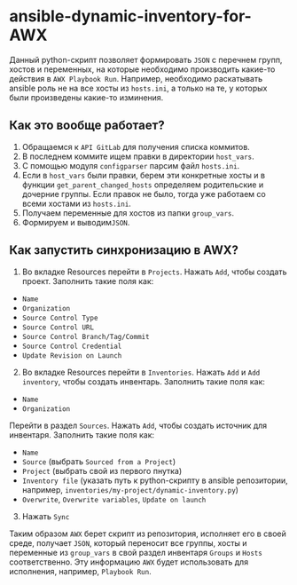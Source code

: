 # ansible-dynamic-inventory-for-AWX
Данный python-скрипт позволяет формировать `JSON` с перечнем групп, хостов и переменных, на которые необходимо производить какие-то действия в `AWX Playbook Run`. Например, необходимо раскатывать ansible роль не на все хосты из `hosts.ini`, а только на те, у которых были произведены какие-то изминения.
## Как это вообще работает?
1. Обращаемся к `API GitLab` для получения списка коммитов. 
2. В последнем коммите ищем правки в директории `host_vars`.
3. С помощью модуля `configparser` парсим файл `hosts.ini`.
4. Если в `host_vars` были правки, берем эти конкретные хосты и в функции `get_parent_changed_hosts` определяем родительские и дочерние группы. Если правок не было, тогда уже работаем со всеми хостами из `hosts.ini`.
5. Получаем переменные для хостов из папки `group_vars`.
6. Формируем и выводим`JSON`.
## Как запустить синхронизацию в AWX?
1. Во вкладке Resources перейти в `Projects`. Нажать `Add`, чтобы создать проект. Заполнить такие поля как:
  - `Name`
  - `Organization`
  - `Source Control Type`
  - `Source Control URL`
  - `Source Control Branch/Tag/Commit`
  - `Source Control Credential`
  - `Update Revision on Launch`
2. Во вкладке Resources перейти в `Inventories`. Нажать `Add` и `Add inventory`, чтобы создать инвентарь. Заполнить такие поля как:
  - `Name`
  - `Organization`

Перейти в раздел `Sources`. Нажать `Add`, чтобы создать источник для инвентаря. Заполнить такие поля как:
  - `Name`
  - `Source` (выбрать `Sourced from a Project`)
  - `Project` (выбрать свой из первого пнутка)
  - `Inventory file` (указать путь к python-скрипту в ansible репозитории, например, `inventories/my-project/dynamic-inventory.py`)
  - `Overwrite`, `Overwrite variables`, `Update on launch`
3. Нажать `Sync`

Таким образом `AWX` берет скрипт из репозитория, исполняет его в своей среде, получает `JSON`, который переносит все группы, хосты и переменные из `group_vars` в свой раздел инвентаря `Groups` и `Hosts` соответственно. Эту информацию `AWX` будет использовать для исполнения, например, `Playbook Run`.
